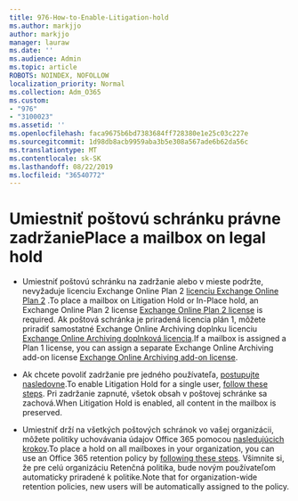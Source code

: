 ```yaml
---
title: 976-How-to-Enable-Litigation-hold
ms.author: markjjo
author: markjjo
manager: lauraw
ms.date: ''
ms.audience: Admin
ms.topic: article
ROBOTS: NOINDEX, NOFOLLOW
localization_priority: Normal
ms.collection: Adm_O365
ms.custom:
- "976"
- "3100023"
ms.assetid: ''
ms.openlocfilehash: faca9675b6bd7383684ff728380e1e25c03c227e
ms.sourcegitcommit: 1d98db8acb9959aba3b5e308a567ade6b62da56c
ms.translationtype: MT
ms.contentlocale: sk-SK
ms.lasthandoff: 08/22/2019
ms.locfileid: "36540772"
---
```

# <a name="place-a-mailbox-on-legal-hold"></a><span data-ttu-id="ee54a-102">Umiestniť poštovú schránku právne zadržanie</span><span class="sxs-lookup"><span data-stu-id="ee54a-102">Place a mailbox on legal hold</span></span>

- <span data-ttu-id="ee54a-103">Umiestniť poštovú schránku na zadržanie alebo v mieste podržte, nevyžaduje licenciu Exchange Online Plan 2 [licenciu Exchange Online Plan 2](https://docs.microsoft.com/office365/servicedescriptions/office-365-platform-service-description/office-365-plan-options) .</span><span class="sxs-lookup"><span data-stu-id="ee54a-103">To place a mailbox on Litigation Hold or In-Place hold, an Exchange Online Plan 2 license [Exchange Online Plan 2 license](https://docs.microsoft.com/office365/servicedescriptions/office-365-platform-service-description/office-365-plan-options) is required.</span></span> <span data-ttu-id="ee54a-104">Ak poštová schránka je priradená licencia plán 1, môžete priradiť samostatné Exchange Online Archiving doplnku licenciu [Exchange Online Archiving doplnková licencia](https://docs.microsoft.com/office365/servicedescriptions/exchange-online-archiving-service-description).</span><span class="sxs-lookup"><span data-stu-id="ee54a-104">If a mailbox is assigned a Plan 1 license, you can assign a separate Exchange Online Archiving add-on license [Exchange Online Archiving add-on license](https://docs.microsoft.com/office365/servicedescriptions/exchange-online-archiving-service-description).</span></span>

- <span data-ttu-id="ee54a-105">Ak chcete povoliť zadržanie pre jedného používateľa, [postupujte nasledovne](https://docs.microsoft.com/office365/SecurityCompliance/place-a-mailbox-on-litigation-hold).</span><span class="sxs-lookup"><span data-stu-id="ee54a-105">To enable Litigation Hold for a single user, [follow these steps](https://docs.microsoft.com/office365/SecurityCompliance/place-a-mailbox-on-litigation-hold).</span></span> <span data-ttu-id="ee54a-106">Pri zadržanie zapnuté, všetok obsah v poštovej schránke sa zachová.</span><span class="sxs-lookup"><span data-stu-id="ee54a-106">When Litigation Hold is enabled, all content in the mailbox is preserved.</span></span>

- <span data-ttu-id="ee54a-107">Umiestniť drží na všetkých poštových schránok vo vašej organizácii, môžete politiky uchovávania údajov Office 365 pomocou [nasledujúcich krokov](https://docs.microsoft.com/office365/securitycompliance/create-a-litigation-hold).</span><span class="sxs-lookup"><span data-stu-id="ee54a-107">To place a hold on all mailboxes in your organization, you can use an Office 365 retention policy by  [following these steps](https://docs.microsoft.com/office365/securitycompliance/create-a-litigation-hold).</span></span> <span data-ttu-id="ee54a-108">Všimnite si, že pre celú organizáciu Retenčná politika, bude novým používateľom automaticky priradené k politike.</span><span class="sxs-lookup"><span data-stu-id="ee54a-108">Note that for organization-wide retention policies, new users will be automatically assigned to the policy.</span></span>
